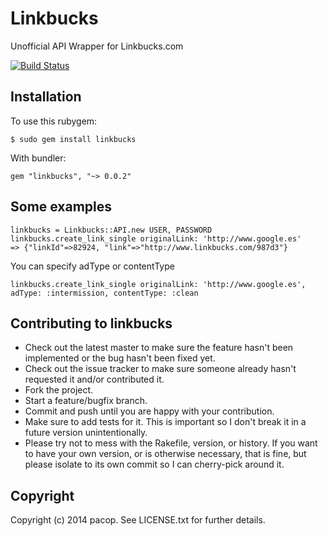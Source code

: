 # Linkbucks

Unofficial API Wrapper for Linkbucks.com

[![Build Status](https://travis-ci.org/pacop/linkbucks.svg?branch=master)](https://travis-ci.org/pacop/linkbucks)

## Installation

To use this rubygem:

```
$ sudo gem install linkbucks
```

With bundler:

```
gem "linkbucks", "~> 0.0.2"
```

## Some examples
  
```  
linkbucks = Linkbucks::API.new USER, PASSWORD
linkbucks.create_link_single originalLink: 'http://www.google.es'
=> {"linkId"=>82924, "link"=>"http://www.linkbucks.com/987d3"}
```

You can specify adType or contentType

```
linkbucks.create_link_single originalLink: 'http://www.google.es', adType: :intermission, contentType: :clean
```

## Contributing to linkbucks
 
* Check out the latest master to make sure the feature hasn't been implemented or the bug hasn't been fixed yet.
* Check out the issue tracker to make sure someone already hasn't requested it and/or contributed it.
* Fork the project.
* Start a feature/bugfix branch.
* Commit and push until you are happy with your contribution.
* Make sure to add tests for it. This is important so I don't break it in a future version unintentionally.
* Please try not to mess with the Rakefile, version, or history. If you want to have your own version, or is otherwise necessary, that is fine, but please isolate to its own commit so I can cherry-pick around it.


## Copyright

Copyright (c) 2014 pacop. See LICENSE.txt for
further details.
